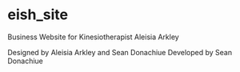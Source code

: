 # eish_site
Business Website for Kinesiotherapist Aleisia Arkley

Designed by Aleisia Arkley and Sean Donachiue
Developed by Sean Donachiue

